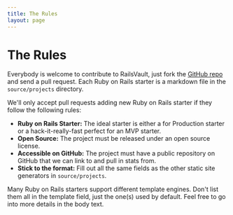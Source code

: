```yaml
---
title: The Rules
layout: page
---
```


# The Rules

Everybody is welcome to contribute to RailsVault, just fork the [GitHub repo](https://github.com/heyspacetime/rails-vault) and send a pull request.
Each Ruby on Rails starter is a markdown file in the `source/projects` directory.

We'll only accept pull requests adding new Ruby on Rails starter if they follow the following rules:

*   **Ruby on Rails Starter:** The ideal starter is either a for Production starter or a hack-it-really-fast perfect for an MVP starter.
*   **Open Source:** The project must be released under an open source license.
*   **Accessible on GitHub:** The project must have a public repository on GitHub that we can link to and pull in stats from.
*   **Stick to the format:** Fill out all the same fields as the other static site generators in `source/projects`.

Many Ruby on Rails starters support different template engines. Don't list them all in the template field, just the one(s) used by default. Feel free to go into more details in the body text.
